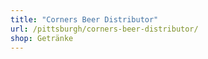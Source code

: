```yaml
---
title: "Corners Beer Distributor"
url: /pittsburgh/corners-beer-distributor/
shop: Getränke
---
```

